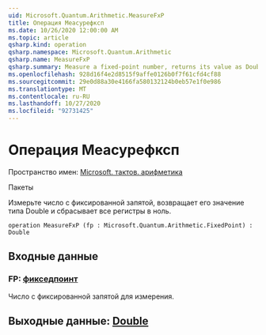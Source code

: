 ```yaml
---
uid: Microsoft.Quantum.Arithmetic.MeasureFxP
title: Операция Меасурефксп
ms.date: 10/26/2020 12:00:00 AM
ms.topic: article
qsharp.kind: operation
qsharp.namespace: Microsoft.Quantum.Arithmetic
qsharp.name: MeasureFxP
qsharp.summary: Measure a fixed-point number, returns its value as Double, and resets all the register to zero.
ms.openlocfilehash: 928d16f4e2d8515f9affe0126b0f7f61cfd4cf88
ms.sourcegitcommit: 29e0d88a30e4166fa580132124b0eb57e1f0e986
ms.translationtype: MT
ms.contentlocale: ru-RU
ms.lasthandoff: 10/27/2020
ms.locfileid: "92731425"
---
```

# <a name="measurefxp-operation"></a>Операция Меасурефксп

Пространство имен: [Microsoft. тактов. арифметика](xref:Microsoft.Quantum.Arithmetic)

Пакеты [](https://nuget.org/packages/)


Измерьте число с фиксированной запятой, возвращает его значение типа Double и сбрасывает все регистры в ноль.

```qsharp
operation MeasureFxP (fp : Microsoft.Quantum.Arithmetic.FixedPoint) : Double
```


## <a name="input"></a>Входные данные

### <a name="fp--fixedpoint"></a>FP: [фикседпоинт](xref:Microsoft.Quantum.Arithmetic.FixedPoint)

Число с фиксированной запятой для измерения.



## <a name="output--double"></a>Выходные данные: [Double](xref:microsoft.quantum.lang-ref.double)

